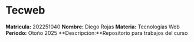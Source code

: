 # Tecweb
**Matricula:** 202251040
**Nombre:** Diego Rojas
**Materia:** Tecnologías Web 
**Periodo:** Otoño 2025
**Descripción:**Repositorio para trabajos del curso 
